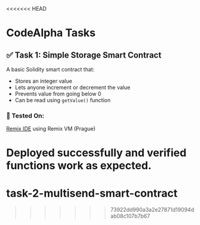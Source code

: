 <<<<<<< HEAD
# CodeAlpha Tasks

## ✅ Task 1: Simple Storage Smart Contract

A basic Solidity smart contract that:

- Stores an integer value
- Lets anyone increment or decrement the value
- Prevents value from going below 0
- Can be read using `getValue()` function

### 🧪 Tested On:
[Remix IDE](https://remix.ethereum.org) using Remix VM (Prague)

Deployed successfully and verified functions work as expected.
=======
# task-2-multisend-smart-contract
>>>>>>> 73922dd990a3a2e27871d19094dab08c107b7b67

